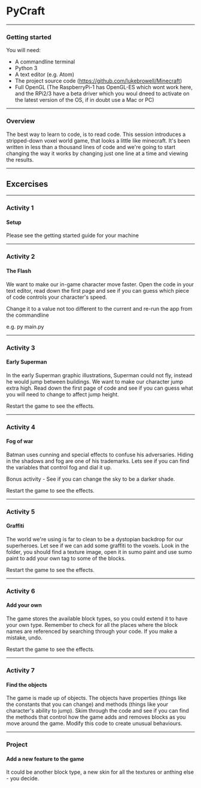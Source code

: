 # PyCraft

---

### Getting started

You will need:
- A commandline terminal
- Python 3
- A text editor (e.g. Atom)
- The project source code (https://github.com/lukebrowell/Minecraft)
- Full OpenGL (The RaspberryPi-1 has OpenGL-ES which wont work here, and the RPi2/3 have a beta driver which you woul dneed to activate on the latest version of the OS, if in doubt use a Mac or PC)

---
### Overview

The best way to learn to code, is to read code. This session introduces a stripped-down voxel world game, that looks a little like minecraft. It's been written in less than a thousand lines of code and we're going to start changing the way it works by changing just one line at a time and viewing the results.

---
## Excercises

---

### Activity 1

#### Setup

Please see the getting started guide for your machine

---
### Activity 2

#### The Flash

We want to make our in-game character move faster. Open the code in your text editor, read down the first page and see if you can guess which piece of code controls your character's speed.

Change it to a value not too different to the current and re-run the app from the commandline

e.g. py main.py

---
### Activity 3

#### Early Superman

In the early Superman graphic illustrations, Superman could not fly, instead he would jump between buildings. We want to make our character jump extra high. Read down the first page of code and see if you can guess what you will need to change to affect jump height.

Restart the game to see the effects.

---
### Activity 4
#### Fog of war

Batman uses cunning and special effects to confuse his adversaries. Hiding in the shadows and fog are one of his trademarks. Lets see if you can find the variables that control fog and dial it up.

Bonus activity - See if you can change the sky to be a darker shade.

Restart the game to see the effects.

---
### Activity 5
#### Graffiti 

The world we're using is far to clean to be a dystopian backdrop for our superheroes. Let see if we can add some graffiti to the voxels. Look in the folder, you should find a texture image, open it in sumo paint and use sumo paint to add your own tag to some of the blocks. 

Restart the game to see the effects.


---
### Activity 6
#### Add your own

The game stores the available block types, so you could extend it to have your own type. Remember to check for all the places where the block names are referenced by searching through your code. If you make a mistake, undo.

Restart the game to see the effects.

---

### Activity 7
#### Find the objects

The game is made up of objects. The objects have properties (things like the constants that you can change) and methods (things like your character's ability to jump). Skim through the code and see if you can find the methods that control how the game adds and removes blocks as you move around the game. Modify this code to create unusual behaviours.

---

### Project
#### Add a new feature to the game

It could be another block type, a new skin for all the textures or anthing else - you decide.
